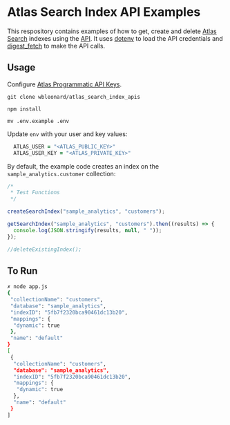 # Atlas Search Index API Examples

This respository contains examples of how to get, create and delete [Atlas Search](https://docs.atlas.mongodb.com/atlas-search/) indexes using the [API](https://docs.atlas.mongodb.com/api/). It uses [dotenv](https://www.npmjs.com/package/dotenv) to load the API credentials and  [digest_fetch](https://www.npmjs.com/package/digest-fetch) to make the API calls.

## Usage

Configure [Atlas Programmatic API Keys](https://docs.atlas.mongodb.com/configure-api-access/#programmatic-api-keys).

`git clone wbleonard/atlas_search_index_apis`

`npm install`

`mv .env.example .env`

Update `env` with your user and key values:

```zsh
  ATLAS_USER = "<ATLAS_PUBLIC_KEY>"
  ATLAS_USER_KEY = "<ATLAS_PRIVATE_KEY>"
```
By default, the example code creates an index on the `sample_analytics.customer` collection:


```JavaScript
/* 
 * Test Functions
 */

createSearchIndex("sample_analytics", "customers");

getSearchIndex("sample_analytics", "customers").then((results) => {
  console.log(JSON.stringify(results, null, " "));
});

//deleteExistingIndex();
```
## To Run
```zsh
✗ node app.js                                                             
{
 "collectionName": "customers",
 "database": "sample_analytics",
 "indexID": "5fb7f2320bca90461dc13b20",
 "mappings": {
  "dynamic": true
 },
 "name": "default"
}
[
 {
  "collectionName": "customers",
  "database": "sample_analytics",
  "indexID": "5fb7f2320bca90461dc13b20",
  "mappings": {
   "dynamic": true
  },
  "name": "default"
 }
]
```